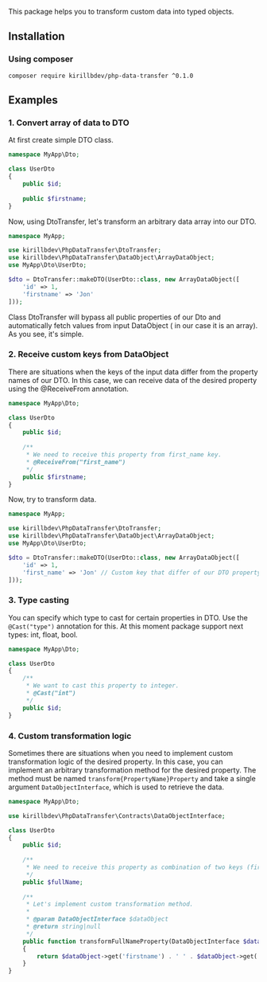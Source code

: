 This package helps you to transform custom data into typed objects.

## Installation

### Using composer

`composer require kirillbdev/php-data-transfer ^0.1.0`

## Examples

### 1. Convert array of data to DTO

At first create simple DTO class.

```php
namespace MyApp\Dto;

class UserDto
{
    public $id;
    
    public $firstname;
}
```

Now, using DtoTransfer, let's transform an arbitrary data array into our DTO.

```php
namespace MyApp;

use kirillbdev\PhpDataTransfer\DtoTransfer;
use kirillbdev\PhpDataTransfer\DataObject\ArrayDataObject;
use MyApp\Dto\UserDto;

$dto = DtoTransfer::makeDTO(UserDto::class, new ArrayDataObject([
    'id' => 1,
    'firstname' => 'Jon'
]));
```

Class DtoTransfer will bypass all public properties of our Dto and automatically fetch values from input DataObject (
in our case it is an array). As you see, it's simple.

### 2. Receive custom keys from DataObject

There are situations when the keys of the input data differ from the property names of our DTO. In this case, we can receive data of the desired property using the @ReceiveFrom annotation.

```php
namespace MyApp\Dto;

class UserDto
{
    public $id;
    
    /**
     * We need to receive this property from first_name key.
     * @ReceiveFrom("first_name")
     */
    public $firstname;
}
```

Now, try to transform data.

```php
namespace MyApp;

use kirillbdev\PhpDataTransfer\DtoTransfer;
use kirillbdev\PhpDataTransfer\DataObject\ArrayDataObject;
use MyApp\Dto\UserDto;

$dto = DtoTransfer::makeDTO(UserDto::class, new ArrayDataObject([
    'id' => 1,
    'first_name' => 'Jon' // Custom key that differ of our DTO property.
]));
```

### 3. Type casting

You can specify which type to cast for certain properties in DTO. Use the `@Cast("type")` annotation for this. At this moment package support next types: int, float, bool.

```php
namespace MyApp\Dto;

class UserDto
{
    /**
     * We want to cast this property to integer.
     * @Cast("int")
     */
    public $id;
}
```

### 4. Custom transformation logic

Sometimes there are situations when you need to implement custom transformation logic of the desired property. In this case, you can implement an arbitrary transformation method for the desired property. The method must be named `transform{PropertyName}Property` and take a single argument `DataObjectInterface`, which is used to retrieve the data.

```php
namespace MyApp\Dto;

use kirillbdev\PhpDataTransfer\Contracts\DataObjectInterface;

class UserDto
{
    public $id;
    
    /**
     * We need to receive this property as combination of two keys (firstname and lastname).
     */
    public $fullName;
    
    /**
     * Let's implement custom transformation method.
     * 
     * @param DataObjectInterface $dataObject
     * @return string|null
     */
    public function transformFullNameProperty(DataObjectInterface $dataObject)
    {
        return $dataObject->get('firstname') . ' ' . $dataObject->get('lastname');
    }
}
```